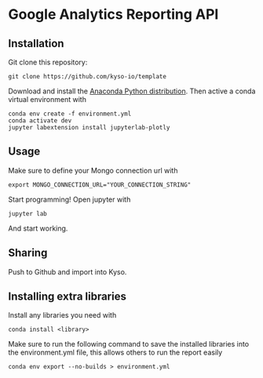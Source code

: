 # Google Analytics Reporting API

## Installation

Git clone this repository:

```
git clone https://github.com/kyso-io/template
```

Download and install the [Anaconda Python distribution](https://www.anaconda.com/distribution/).
Then active a conda virtual environment with

```
conda env create -f environment.yml
conda activate dev
jupyter labextension install jupyterlab-plotly
```

## Usage

Make sure to define your Mongo connection url with

```
export MONGO_CONNECTION_URL="YOUR_CONNECTION_STRING"
```

Start programming! Open jupyter with

```
jupyter lab
```

And start working.

## Sharing

Push to Github and import into Kyso.

## Installing extra libraries

Install any libraries you need with

```
conda install <library>
```

Make sure to run the following command to save the installed libraries into the environment.yml file,
this allows others to run the report easily

```
conda env export --no-builds > environment.yml
```
